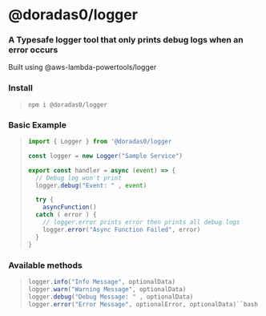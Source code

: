# @doradas0/logger

### A Typesafe logger tool that only prints debug logs when an error occurs

Built using @aws-lambda-powertools/logger

### Install

> `npm i @doradas0/logger`

### Basic Example

> ```ts
> import { Logger } from '@doradas0/logger
>
> const logger = new Logger("Sample Service")
>
> export const handler = async (event) => {
>   // Debug log won't print
>   logger.debug("Event: " , event)
>
>   try {
>     asyncFunction()
>   catch ( error ) {
>     // logger.error prints error then prints all debug logs
> 	  logger.error("Async Function Failed", error)
>   }
> }
> ```

### Available methods

> ````ts
> logger.info("Info Message", optionalData)
> logger.warn("Warning Message", optionalData)
> logger.debug("Debug Message: " , optionalData)
> logger.error("Error Message", optionalError, optionalData)``bash npm i @doradas0/logger```
> ````
